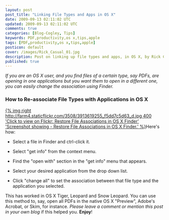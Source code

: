 ```yaml
---           
layout: post
post_title: "Linking File Types and Apps in OS X"
date: 2009-09-13 02:11:02 UTC
updated: 2009-09-13 02:11:02 UTC
comments: true
categories: [Blog-Cogley, Tips]
keywords: PDF,productivity,os x,tips,apple
tags: [PDF,productivity,os x,tips,apple]
posticon: default
cover: /images/Rick_Casual_01.jpg
description: Post on linking up file types and apps, in OS X, by Rick Cogley.
published: true
---
```


_If you are an OS X user, and you find files of a certain type, say PDFs, are opening in one applications but you want them to open in a different one, you can easily change the association using Finder._

<!--more--> 

### How to Re-associate File Types with Applications in OS X

[{% img right http://farm4.staticflickr.com/3508/3913619255_f5dd7c5d63_d.jpg 400 'Click to view on Flickr: Restore File Associations in OS X Finder' 'Screenshot showing - Restore File Associations in OS X Finder.' %}](http://www.flickr.com/photos/81796435@N00/3913619255)Here's how: 


* Select a file in Finder and ctrl-click it.

* Select "get info" from the context menu.

* Find the "open with" section in the "get info" menu that appears.

* Select your desired application from the drop down list. 

* Click "change all" to set the association between that file type and the application you selected.

This has worked in OS X Tiger, Leopard and Snow Leopard. You can use this method to, say, open all PDFs in the native OS X "Preview", Adobe's Acrobat, or Skim, for instance. _Please leave a comment or mention this post in your own blog_ if this helped you. **Enjoy**!

